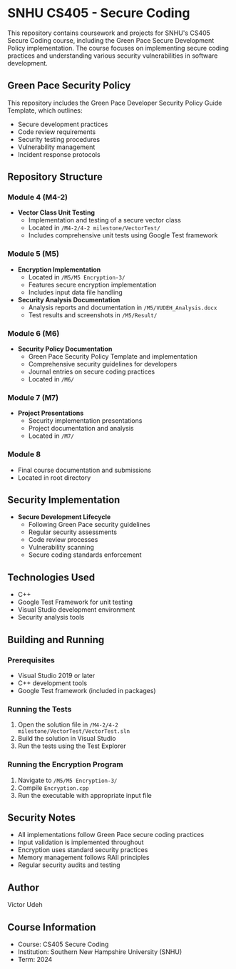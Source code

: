 # SNHU CS405 - Secure Coding

This repository contains coursework and projects for SNHU's CS405 Secure Coding course, including the Green Pace Secure Development Policy implementation. The course focuses on implementing secure coding practices and understanding various security vulnerabilities in software development.

## Green Pace Security Policy
This repository includes the Green Pace Developer Security Policy Guide Template, which outlines:
- Secure development practices
- Code review requirements
- Security testing procedures
- Vulnerability management
- Incident response protocols

## Repository Structure

### Module 4 (M4-2)
- **Vector Class Unit Testing**
  - Implementation and testing of a secure vector class
  - Located in `/M4-2/4-2 milestone/VectorTest/`
  - Includes comprehensive unit tests using Google Test framework

### Module 5 (M5)
- **Encryption Implementation**
  - Located in `/M5/M5 Encryption-3/`
  - Features secure encryption implementation
  - Includes input data file handling
- **Security Analysis Documentation**
  - Analysis reports and documentation in `/M5/VUDEH_Analysis.docx`
  - Test results and screenshots in `/M5/Result/`

### Module 6 (M6)
- **Security Policy Documentation**
  - Green Pace Security Policy Template and implementation
  - Comprehensive security guidelines for developers
  - Journal entries on secure coding practices
  - Located in `/M6/`

### Module 7 (M7)
- **Project Presentations**
  - Security implementation presentations
  - Project documentation and analysis
  - Located in `/M7/`

### Module 8
- Final course documentation and submissions
- Located in root directory

## Security Implementation
- **Secure Development Lifecycle**
  - Following Green Pace security guidelines
  - Regular security assessments
  - Code review processes
  - Vulnerability scanning
  - Secure coding standards enforcement

## Technologies Used
- C++
- Google Test Framework for unit testing
- Visual Studio development environment
- Security analysis tools

## Building and Running

### Prerequisites
- Visual Studio 2019 or later
- C++ development tools
- Google Test framework (included in packages)

### Running the Tests
1. Open the solution file in `/M4-2/4-2 milestone/VectorTest/VectorTest.sln`
2. Build the solution in Visual Studio
3. Run the tests using the Test Explorer

### Running the Encryption Program
1. Navigate to `/M5/M5 Encryption-3/`
2. Compile `Encryption.cpp`
3. Run the executable with appropriate input file

## Security Notes
- All implementations follow Green Pace secure coding practices
- Input validation is implemented throughout
- Encryption uses standard security practices
- Memory management follows RAII principles
- Regular security audits and testing

## Author
Victor Udeh

## Course Information
- Course: CS405 Secure Coding
- Institution: Southern New Hampshire University (SNHU)
- Term: 2024